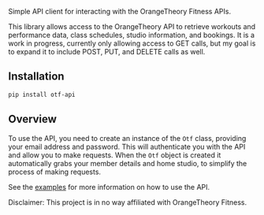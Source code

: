 Simple API client for interacting with the OrangeTheory Fitness APIs.


This library allows access to the OrangeTheory API to retrieve workouts and performance data, class schedules, studio information, and bookings. It is a work in progress, currently only allowing access to GET calls, but my goal is to expand it to include POST, PUT, and DELETE calls as well.

## Installation
```bash
pip install otf-api
```

## Overview

To use the API, you need to create an instance of the `Otf` class, providing your email address and password. This will authenticate you with the API and allow you to make requests. When the `Otf` object is created it automatically grabs your member details and home studio, to simplify the process of making requests.


See the [examples](./examples) for more information on how to use the API.

Disclaimer:
This project is in no way affiliated with OrangeTheory Fitness.
